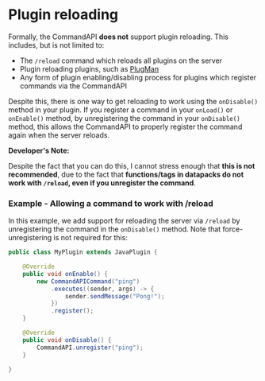 # Plugin reloading

Formally, the CommandAPI **does not** support plugin reloading. This includes, but is not limited to:

* The `/reload` command which reloads all plugins on the server
* Plugin reloading plugins, such as [PlugMan](https://dev.bukkit.org/projects/plugman)
* Any form of plugin enabling/disabling process for plugins which register commands via the CommandAPI

Despite this, there is one way to get reloading to work using the `onDisable()` method in your plugin. If you register a command in your `onLoad()` or `onEnable()` method, by unregistering the command in your `onDisable()` method, this allows the CommandAPI to properly register the command again when the server reloads.

<div class="warning">

**Developer's Note:**

Despite the fact that you can do this, I cannot stress enough that **this is not recommended**, due to the fact that **functions/tags in datapacks do not work with `/reload`, even if you unregister the command**.

</div>

<div class="example">

### Example - Allowing a command to work with /reload

In this example, we add support for reloading the server via `/reload` by unregistering the command in the `onDisable()` method. Note that force-unregistering is not required for this:

```java
public class MyPlugin extends JavaPlugin {

    @Override
    public void onEnable() {
        new CommandAPICommand("ping")
            .executes((sender, args) -> {
                sender.sendMessage("Pong!");
            })
            .register();
    }

    @Override
    public void onDisable() {
        CommandAPI.unregister("ping");
    }

}
```

</div>
